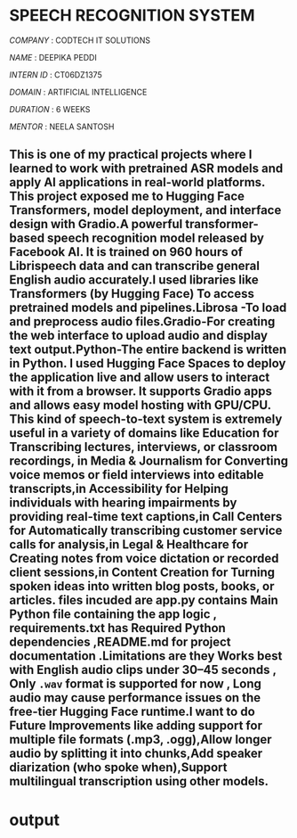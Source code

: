 # SPEECH RECOGNITION SYSTEM

*COMPANY* : CODTECH IT SOLUTIONS

*NAME* : DEEPIKA PEDDI

*INTERN ID* : CT06DZ1375

*DOMAIN* : ARTIFICIAL INTELLIGENCE

*DURATION* : 6 WEEKS

*MENTOR* : NEELA SANTOSH

## This is one of my practical projects where I learned to work with pretrained ASR models and apply AI applications in real-world platforms. This project exposed me to Hugging Face Transformers, model deployment, and interface design with Gradio.A powerful transformer-based speech recognition model released by Facebook AI. It is trained on 960 hours of Librispeech data and can transcribe general English audio accurately.I used libraries like  Transformers (by Hugging Face) To access pretrained models and pipelines.Librosa -To load and preprocess audio files.Gradio-For creating the web interface to upload audio and display text output.Python-The entire backend is written in Python. I used Hugging Face Spaces to deploy the application live and allow users to interact with it from a browser. It supports Gradio apps and allows easy model hosting with GPU/CPU. This kind of speech-to-text system is extremely useful in a variety of domains like Education for Transcribing lectures, interviews, or classroom recordings, in Media & Journalism for Converting voice memos or field interviews into editable transcripts,in Accessibility for Helping individuals with hearing impairments by providing real-time text captions,in Call Centers for Automatically transcribing customer service calls for analysis,in Legal & Healthcare for Creating notes from voice dictation or recorded client sessions,in Content Creation for Turning spoken ideas into written blog posts, books, or articles. files incuded are app.py contains  Main Python file containing the app logic , requirements.txt has Required Python dependencies ,README.md for project documentation .Limitations are they Works best with English audio clips under 30–45 seconds , Only `.wav` format is supported for now , Long audio may cause performance issues on the free-tier Hugging Face runtime.I want to do  Future Improvements like adding support for multiple file formats (.mp3, .ogg),Allow longer audio by splitting it into chunks,Add speaker diarization (who spoke when),Support multilingual transcription using other models.

# output


